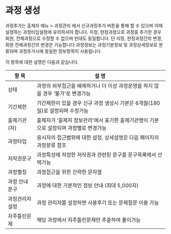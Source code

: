 # 과정 생성

과정추가는 출제자 메뉴 > 과정관리 에서 신규과정추가 버튼을 통해 할 수 있으며 이때 설정하는 과정타입설정에 유의하셔야 합니다. 지정, 한정과정으로 과정을 추가한 경우 회원, 전체과정으로 수정할 수 없으며 반대도 동일합니다. 단 지정, 한정과정간의 변경, 회원 전체과정간의 변경은 가능합니다.과정정보는 과정기본정보 및 과정상세정보로 분류되며 과정추가시에 동일한 정보항목이 사용됩니다.

각 항목에 대한 설명은 다음과 같습니다.

| 항 목     | 설 명                                              |
| ------- | ------------------------------------------------ |
| 상태      | 과정의 외부접근을 배제하거나 더 이상 과정운영을 하지 않을 경우 ‘불가'로 변경가능   |
| 기간제한    | 기간제한이 있을 경우 신규 과정 생성시 기본은 6개월(180일)로 설정되며 수정가능   |
| 출제기관(자) | 출제자가 ‘출제자 정보관리'에서 표기한 출제기관명이 기본으로 설정되며 과정별로 변경가능 |
| 과정타입    | 응시자의 접근범위에 대한 설정, 상세설명은 다음 페이지의 과정분류 참조          |
| 저작권문구   | 과정특성에 적정한 저작권과 관련된 문구를 문구목록에서 선택가능               |
| 과정별칭    | 과정접근을 위한 간략한 문자열                                 |
| 과정 안내문구 | 과정에 대한 기본적인 정보 안내 (최대 5,000자)                    |
| 과정관리자설정 | 과정 관리자를 설정하면 사용후기 또는 문제질문 이용 가능                  |
| 자주틀린문제  | 해당 과정에서 자주틀린문제만 추출하여 풀이가능                        |

